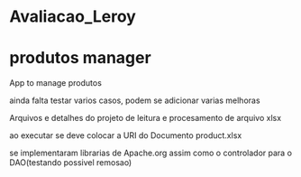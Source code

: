 # Avaliacao_Leroy
# produtos manager
App to manage produtos

ainda falta testar varios casos, podem se adicionar varias melhoras 

Arquivos e detalhes do projeto de leitura e procesamento de arquivo xlsx

ao executar se deve colocar a URI do Documento product.xlsx

se implementaram librarias de Apache.org assim como o controlador para o DAO(testando possivel remosao)

